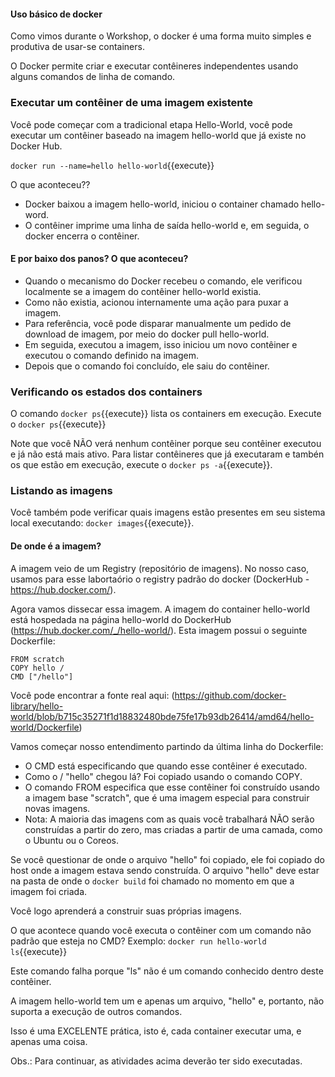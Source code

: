 #### Uso básico de docker


Como vimos durante o Workshop, o docker é uma forma muito simples e produtiva de usar-se containers.

O Docker permite criar e executar contêineres independentes usando alguns comandos de linha de comando.

### Executar um contêiner de uma imagem existente

Você pode começar com a tradicional etapa Hello-World, você pode executar um contêiner baseado na imagem hello-world que já existe no Docker Hub.


`docker run --name=hello hello-world`{{execute}}

O que aconteceu??


  * Docker baixou a imagem hello-world, iniciou o container chamado hello-word.
  * O contêiner imprime uma linha de saída hello-world e, em seguida, o docker encerra o contêiner.



#### E por baixo dos panos? O que aconteceu?

  * Quando o mecanismo do Docker recebeu o comando, ele verificou localmente se a imagem do contêiner hello-world existia.
  * Como não existia, acionou internamente uma ação para puxar a imagem.
  * Para referência, você pode disparar manualmente um pedido de download de imagem, por meio do docker pull hello-world.
  * Em seguida, executou a imagem, isso iniciou um novo contêiner e executou o comando definido na imagem.
  * Depois que o comando foi concluído, ele saiu do contêiner.


### Verificando os estados dos containers

O comando `docker ps`{{execute}} lista os containers em execução. Execute o  `docker ps`{{execute}}

Note que você NÃO verá nenhum contêiner porque seu contêiner executou e já não está mais ativo. Para listar contêineres que já executaram e tambén os que estão em execução, execute o  `docker ps -a`{{execute}}.


### Listando as imagens

Você também pode verificar quais imagens estão presentes em seu sistema local executando:  `docker images`{{execute}}.


#### De onde é a imagem?

A imagem veio de um Registry (repositório de imagens). No nosso caso, usamos para esse labortaório o registry padrão do docker (DockerHub - https://hub.docker.com/).  

Agora vamos dissecar essa imagem. A imagem do container hello-world está hospedada na página hello-world do DockerHub (https://hub.docker.com/_/hello-world/). Esta imagem possui o seguinte Dockerfile:

    FROM scratch
    COPY hello /
    CMD ["/hello"]


Você pode encontrar a fonte real aqui: (https://github.com/docker-library/hello-world/blob/b715c35271f1d18832480bde75fe17b93db26414/amd64/hello-world/Dockerfile)


Vamos começar nosso entendimento partindo da última linha do Dockerfile:
  * O CMD está especificando que quando esse contêiner é executado.
  * Como o / "hello" chegou lá? Foi copiado usando o comando COPY.
  * O comando FROM especifica que esse contêiner foi construído usando a imagem base "scratch", que é uma imagem especial para construir novas imagens.
  * Nota: A maioria das imagens com as quais você trabalhará NÃO serão construídas a partir do zero, mas criadas a partir de uma camada, como o Ubuntu ou o Coreos.


Se você questionar de onde o arquivo "hello" foi copiado, ele foi copiado do host onde a imagem estava sendo construída. O arquivo "hello" deve estar na pasta de onde o `docker build` foi chamado no momento em que a imagem foi criada.

Você logo aprenderá a construir suas próprias imagens.


O que acontece quando você executa o contêiner com um comando não padrão que esteja no CMD? Exemplo: `docker run hello-world ls`{{execute}}


Este comando falha porque "ls" não é um comando conhecido dentro deste contêiner.

A imagem hello-world tem um e apenas um arquivo, "hello" e, portanto, não suporta a execução de outros comandos.

Isso é uma EXCELENTE prática, isto é, cada container executar uma, e apenas uma coisa.


Obs.: Para continuar, as atividades acima deverão ter sido executadas.
